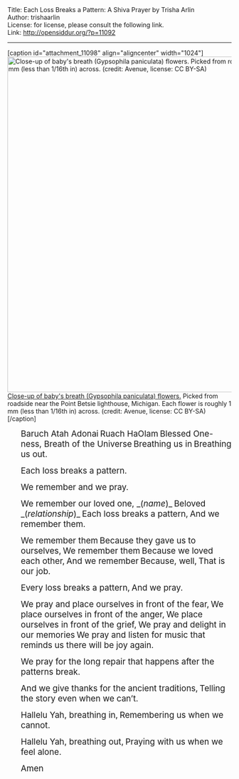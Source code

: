 <html>
<head></head>
<body>
Title: Each Loss Breaks a Pattern: A Shiva Prayer by Trisha Arlin<br />
Author: trishaarlin<br />
License: for license, please consult the following link.<br />
Link: <a href="http://opensiddur.org/?p=11092">http://opensiddur.org/?p=11092</a>
<p />
<hr />

[caption id="attachment_11098" align="aligncenter" width="1024"]<a href="https://opensiddur.org/wp-content/uploads/2015/04/1024px-Close-up_of_babys_breath_Gypsophila_paniculata_flowers.jpg"><img class="size-full wp-image-11098" src="https://opensiddur.org/wp-content/uploads/2015/04/1024px-Close-up_of_babys_breath_Gypsophila_paniculata_flowers.jpg" alt="Close-up of baby's breath (Gypsophila paniculata) flowers. Picked from roadside near the Point Betsie lighthouse, Michigan. Each flower is roughly 1 mm (less than 1/16th in) across. (credit: Avenue, license: CC BY-SA)" width="1024" height="754" /></a> <a href="http://commons.wikimedia.org/wiki/File:Close-up_of_baby%27s_breath_%28Gypsophila_paniculata%29_flowers.jpg">Close-up of baby's breath (Gypsophila paniculata) flowers.</a> Picked from roadside near the Point Betsie lighthouse, Michigan. Each flower is roughly 1 mm (less than 1/16th in) across. (credit: Avenue, license: CC BY-SA)[/caption]
<p style="padding-left: 30px;"><span style="font-size: 14pt;">Baruch Atah Adonai</span>
<span style="font-size: 14pt;">Ruach HaOlam</span>
<span style="font-size: 14pt;">Blessed One-ness, Breath of the Universe</span>
<span style="font-size: 14pt;">Breathing us in</span>
<span style="font-size: 14pt;">Breathing us out.</span></p>
<p style="padding-left: 30px;"><span style="font-size: 14pt;">Each loss breaks a pattern.</span></p>
<p style="padding-left: 30px;"><span style="font-size: 14pt;">We remember and we pray.</span></p>
<p style="padding-left: 30px;"><span style="font-size: 14pt;">We remember our loved one, _(<em>name</em>)_</span>
<span style="font-size: 14pt;">Beloved _(<em>relationship</em>)_</span>
<span style="font-size: 14pt;">Each loss breaks a pattern,</span>
<span style="font-size: 14pt;">And we remember them.</span></p>
<p style="padding-left: 30px;"><span style="font-size: 14pt;">We remember them</span>
<span style="font-size: 14pt;">Because they gave us to ourselves,</span>
<span style="font-size: 14pt;">We remember them</span>
<span style="font-size: 14pt;">Because we loved each other,</span>
<span style="font-size: 14pt;">And we remember</span>
<span style="font-size: 14pt;">Because, well,</span>
<span style="font-size: 14pt;">That is our job.</span></p>
<p style="padding-left: 30px;"><span style="font-size: 14pt;">Every loss breaks a pattern,</span>
<span style="font-size: 14pt;">And we pray.</span></p>
<p style="padding-left: 30px;"><span style="font-size: 14pt;">We pray and place ourselves in front of the fear,</span>
<span style="font-size: 14pt;">We place ourselves in front of the anger,</span>
<span style="font-size: 14pt;">We place ourselves in front of the grief,</span>
<span style="font-size: 14pt;">We pray and delight in our memories</span>
<span style="font-size: 14pt;">We pray and listen for music that reminds us there will be joy again.</span></p>
<p style="padding-left: 30px;"><span style="font-size: 14pt;">We pray for the long repair that happens after the patterns break.</span></p>
<p style="padding-left: 30px;"><span style="font-size: 14pt;">And we give thanks for the ancient traditions,</span>
<span style="font-size: 14pt;">Telling the story even when we can’t.</span></p>
<p style="padding-left: 30px;"><span style="font-size: 14pt;">Hallelu Yah, breathing in,</span>
<span style="font-size: 14pt;">Remembering us when we cannot.</span></p>
<p style="padding-left: 30px;"><span style="font-size: 14pt;">Hallelu Yah, breathing out,</span>
<span style="font-size: 14pt;">Praying with us when we feel alone.</span></p>
<p style="padding-left: 30px;"><span style="font-size: 14pt;">Amen</span></p>
&nbsp;
</body>
</html>